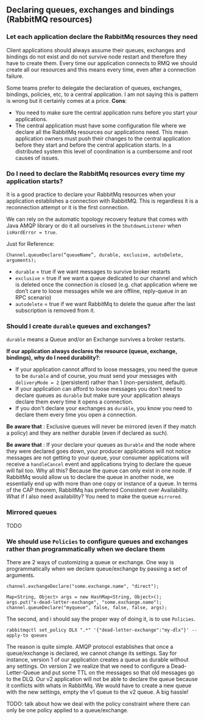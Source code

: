 ## Declaring queues, exchanges and bindings (RabbitMQ resources)

### Let each application declare the RabbitMq resources they need
Client applications should always assume their queues, exchanges and bindings do not exist and do not survive node restart and therefore they have to create them. Every time our application connects to RMQ we should create all our resources and this means every time, even after a connection failure.

Some teams prefer to delegate the declaration of queues, exchanges, bindings, policies, etc, to a central application. I am not saying this is pattern is wrong but it certainly comes at a price.
<b>Cons</b>:
- You need to make sure the central application runs before you start your applications.
- The central application must have some configuration file where we declare all the RabbitMq resources our applications need. This mean application owners must push their changes to the central application before they start and before the central application starts. In a distributed system this level of coordination is a cumbersome and root causes of issues.

### Do I need to declare the RabbitMq resources every time my application starts?
It is a good practice to declare your RabbitMq resources when your application establishes a connection with RabbitMQ. This is regardless it is a reconnection attempt or it is the first connection.

We can rely on the automatic topology recovery feature that comes with Java AMQP library or do it all ourselves in the `ShutdownListener` when `isHardError = true`.

Just for Reference:
```
Channel.queueDeclare(“queueName”, durable, exclusive, autoDelete, arguments);
```
- `durable` = true if we want messages to survive broker restarts
- `exclusive` = true if we want a queue dedicated to our channel and which is deleted once the connection is closed (e.g. chat application where we don’t care to loose messages while we are offline, reply-queue in an RPC scenario)
- `autodelete` = true if we want RabbitMq to delete the queue after the last subscription is removed from it.

### Should I create `durable` queues and exchanges?
`durable` means a Queue and/or an Exchange survives a broker restarts.

<b>If our application always declares the resource (queue, exchange, bindings), why do I need durability?</b>:
- If your application cannot afford to loose messages, you need the queue to be `durable` and of course, you must send your messages with `deliveryMode = 2` (persistent) rather than 1 (non-persistent, default).
- If your application can afford to loose messages you don't need to declare queues as `durable` but make sure your application always declare them every time it opens a connection.
- If you don't declare your exchanges as `durable`, you know you need to declare them every time you open a connection.

<b>Be aware that</b> : Exclusive queues will never be mirrored (even if they match a policy) and they are neither durable (even if declared as such).

<b>Be aware that</b> : If your declare your queues as `Durable` and the node where they were declared goes down, your producer applications will not notice messages are not getting to your queue, your consumer applications will receive a `handleCancel` event and applications trying to declare the queue will fail too. Why all this? Because the queue can only exist in one node. If RabbitMq would allow us to declare the queue in another node, we essentially end up with more than one copy or instance of a queue. In terms of the CAP theorem, RabbitMq has preferred Consistent over Availability. What if I also need availability? You need to make the queue `mirrored`.

### Mirrored queues

TODO

### We should use `Policies` to configure queues and exchanges rather than programmatically when we declare them
There are 2 ways of customizing a queue or exchange. One way is programmatically when we declare queue/exchange by passing a set of arguments.
```
channel.exchangeDeclare("some.exchange.name", "direct");

Map<String, Object> args = new HashMap<String, Object>();
args.put("x-dead-letter-exchange", "some.exchange.name");
channel.queueDeclare("myqueue", false, false, false, args);
```
The second, and i should say the proper way of doing it, is to use `Policies`.
```
rabbitmqctl set_policy DLX ".*" '{"dead-letter-exchange":"my-dlx"}' --apply-to queues
```

The reason is quite simple. AMQP protocol establishes that once a queue/exchange is declared, we cannot change its settings. Say for instance, version 1 of our application creates a queue as durable without any settings. On version 2 we realize that we need to configure a Dead-Letter-Queue and put some TTL on the messages so that old messages go to the DLQ. Our v2 application will not be able to declare the queue because it conflicts with whats in RabbitMq. We would have to create a new queue with the new settings, empty the v1 queue to the v2 queue. A big hassle!

TODO: talk about how we deal with the policy constraint where there can only be one policy applied to a queue/exchange.

